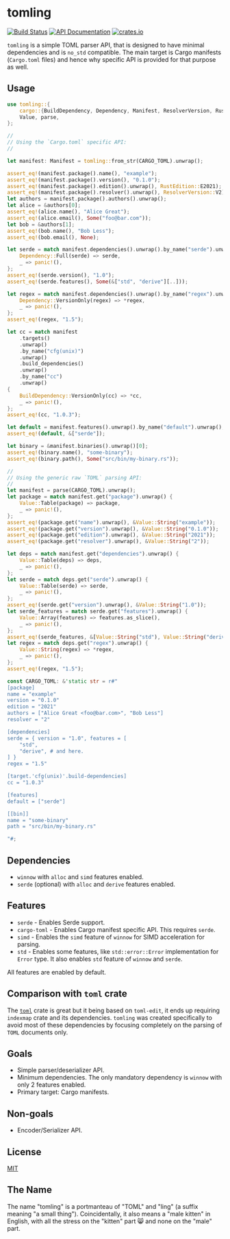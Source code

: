 # tomling

[![Build Status](https://github.com/zeenix/tomling/actions/workflows/rust.yml/badge.svg)](https://github.com/zeenix/tomling/actions/workflows/rust.yml) [![API Documentation](https://docs.rs/tomling/badge.svg)](https://docs.rs/tomling/) [![crates.io](https://img.shields.io/crates/v/tomling)](https://crates.io/crates/tomling)

`tomling` is a simple TOML parser API, that is designed to have minimal dependencies and is `no_std`
compatible. The main target is Cargo manifests (`Cargo.toml` files) and hence why specific
API is provided for that purpose as well.

## Usage

```rust
use tomling::{
    cargo::{BuildDependency, Dependency, Manifest, ResolverVersion, RustEdition},
    Value, parse,
};

//
// Using the `Cargo.toml` specific API:
//

let manifest: Manifest = tomling::from_str(CARGO_TOML).unwrap();

assert_eq!(manifest.package().name(), "example");
assert_eq!(manifest.package().version(), "0.1.0");
assert_eq!(manifest.package().edition().unwrap(), RustEdition::E2021);
assert_eq!(manifest.package().resolver().unwrap(), ResolverVersion::V2);
let authors = manifest.package().authors().unwrap();
let alice = &authors[0];
assert_eq!(alice.name(), "Alice Great");
assert_eq!(alice.email(), Some("foo@bar.com"));
let bob = &authors[1];
assert_eq!(bob.name(), "Bob Less");
assert_eq!(bob.email(), None);

let serde = match manifest.dependencies().unwrap().by_name("serde").unwrap() {
    Dependency::Full(serde) => serde,
    _ => panic!(),
};
assert_eq!(serde.version(), "1.0");
assert_eq!(serde.features(), Some(&["std", "derive"][..]));

let regex = match manifest.dependencies().unwrap().by_name("regex").unwrap() {
    Dependency::VersionOnly(regex) => *regex,
    _ => panic!(),
};
assert_eq!(regex, "1.5");

let cc = match manifest
    .targets()
    .unwrap()
    .by_name("cfg(unix)")
    .unwrap()
    .build_dependencies()
    .unwrap()
    .by_name("cc")
    .unwrap()
{
    BuildDependency::VersionOnly(cc) => *cc,
    _ => panic!(),
};
assert_eq!(cc, "1.0.3");

let default = manifest.features().unwrap().by_name("default").unwrap();
assert_eq!(default, &["serde"]);

let binary = &manifest.binaries().unwrap()[0];
assert_eq!(binary.name(), "some-binary");
assert_eq!(binary.path(), Some("src/bin/my-binary.rs"));

//
// Using the generic raw `TOML` parsing API:
//
let manifest = parse(CARGO_TOML).unwrap();
let package = match manifest.get("package").unwrap() {
    Value::Table(package) => package,
    _ => panic!(),
};
assert_eq!(package.get("name").unwrap(), &Value::String("example"));
assert_eq!(package.get("version").unwrap(), &Value::String("0.1.0"));
assert_eq!(package.get("edition").unwrap(), &Value::String("2021"));
assert_eq!(package.get("resolver").unwrap(), &Value::String("2"));

let deps = match manifest.get("dependencies").unwrap() {
    Value::Table(deps) => deps,
    _ => panic!(),
};
let serde = match deps.get("serde").unwrap() {
    Value::Table(serde) => serde,
    _ => panic!(),
};
assert_eq!(serde.get("version").unwrap(), &Value::String("1.0"));
let serde_features = match serde.get("features").unwrap() {
    Value::Array(features) => features.as_slice(),
    _ => panic!(),
};
assert_eq!(serde_features, &[Value::String("std"), Value::String("derive")]);
let regex = match deps.get("regex").unwrap() {
    Value::String(regex) => *regex,
    _ => panic!(),
};
assert_eq!(regex, "1.5");

const CARGO_TOML: &'static str = r#"
[package]
name = "example"
version = "0.1.0"
edition = "2021"
authors = ["Alice Great <foo@bar.com>", "Bob Less"]
resolver = "2"

[dependencies]
serde = { version = "1.0", features = [
    "std",
    "derive", # and here.
] }
regex = "1.5"

[target.'cfg(unix)'.build-dependencies]
cc = "1.0.3"

[features]
default = ["serde"]

[[bin]]
name = "some-binary"
path = "src/bin/my-binary.rs"

"#;
```

## Dependencies

- `winnow` with `alloc` and `simd` features enabled.
- `serde` (optional) with `alloc` and `derive` features enabled.

## Features

- `serde` - Enables Serde support.
- `cargo-toml` - Enables Cargo manifest specific API. This requires `serde`.
- `simd` - Enables the `simd` feature of `winnow` for SIMD acceleration for parsing.
- `std` - Enables some features, like `std::error::Error` implementation for `Error` type. It also
  enables `std` feature of `winnow` and `serde`.

All features are enabled by default.

## Comparison with `toml` crate

The [`toml`] crate is great but it being based on `toml-edit`, it ends up requiring `indexmap` crate
and its dependencies. `tomling` was created specifically to avoid most of these dependencies by
focusing completely on the parsing of `TOML` documents only.

## Goals

- Simple parser/deserializer API.
- Minimum dependencies. The only mandatory dependency is `winnow` with only 2 features enabled.
- Primary target: Cargo manifests.

## Non-goals

- Encoder/Serializer API.

## License

[MIT](LICENSE-MIT)

## The Name

The name "tomling" is a portmanteau of "TOML" and "ling" (a suffix meaning "a small thing").
Coincidentally, it also means a "male kitten" in English, with all the stress on the "kitten"
part 😸 and none on the "male" part.

[`toml`]: https://crates.io/crates/toml
